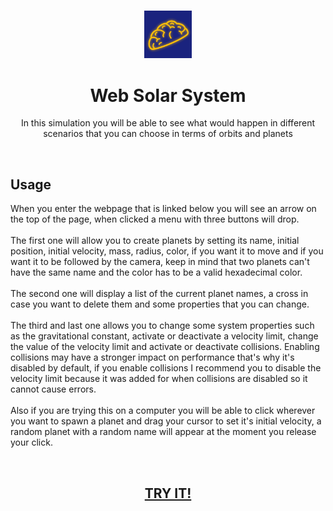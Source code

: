 <h3 align="center"><img src='https://raw.githubusercontent.com/JayexDesigns/logic-gates-simulator/main/assets/logo.png' width='15%'></h3>
<h1 align="center">Web Solar System</h1>
<p align="center">In this simulation you will be able to see what would happen in different scenarios that you can choose in terms of orbits and planets</p>
<br/>
<h2>Usage</h2>
<p>When you enter the webpage that is linked below you will see an arrow on the top of the page, when clicked a menu with three buttons will drop.
<br/><br/>
The first one will allow you to create planets by setting its name, initial position, initial velocity, mass, radius, color, if you want it to move and if you want it to be followed by the camera, keep in mind that two planets can't have the same name and the color has to be a valid hexadecimal color.
<br/><br/>
The second one will display a list of the current planet names, a cross in case you want to delete them and some properties that you can change.
<br/><br/>
The third and last one allows you to change some system properties such as the gravitational constant, activate or deactivate a velocity limit, change the value of the velocity limit and activate or deactivate collisions. Enabling collisions may have a stronger impact on performance that's why it's disabled by default, if you enable collisions I recommend you to disable the velocity limit because it was added for when collisions are disabled so it cannot cause errors.
<br/><br/>
Also if you are trying this on a computer you will be able to click wherever you want to spawn a planet and drag your cursor to set it's initial velocity, a random planet with a random name will appear at the moment you release your click.</p>
<br/>
<h2 align="center"><a href="https://jayexdesigns.github.io/web-solar-system/">TRY IT!</a></h2>
